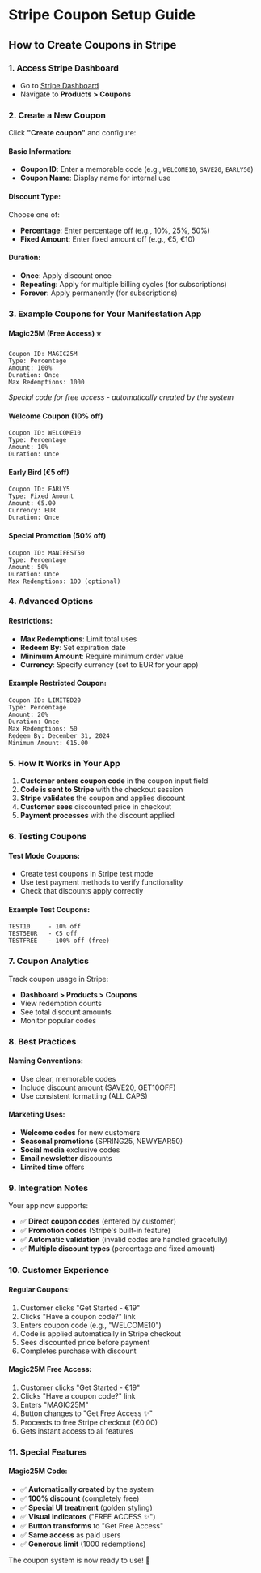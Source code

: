 # Stripe Coupon Setup Guide

## How to Create Coupons in Stripe

### 1. Access Stripe Dashboard
- Go to [Stripe Dashboard](https://dashboard.stripe.com/)
- Navigate to **Products > Coupons**

### 2. Create a New Coupon
Click **"Create coupon"** and configure:

#### Basic Information:
- **Coupon ID**: Enter a memorable code (e.g., `WELCOME10`, `SAVE20`, `EARLY50`)
- **Coupon Name**: Display name for internal use

#### Discount Type:
Choose one of:
- **Percentage**: Enter percentage off (e.g., 10%, 25%, 50%)
- **Fixed Amount**: Enter fixed amount off (e.g., €5, €10)

#### Duration:
- **Once**: Apply discount once
- **Repeating**: Apply for multiple billing cycles (for subscriptions)
- **Forever**: Apply permanently (for subscriptions)

### 3. Example Coupons for Your Manifestation App

#### Magic25M (Free Access) ⭐
```
Coupon ID: MAGIC25M
Type: Percentage
Amount: 100%
Duration: Once
Max Redemptions: 1000
```
*Special code for free access - automatically created by the system*

#### Welcome Coupon (10% off)
```
Coupon ID: WELCOME10
Type: Percentage
Amount: 10%
Duration: Once
```

#### Early Bird (€5 off)
```
Coupon ID: EARLY5
Type: Fixed Amount
Amount: €5.00
Currency: EUR
Duration: Once
```

#### Special Promotion (50% off)
```
Coupon ID: MANIFEST50
Type: Percentage
Amount: 50%
Duration: Once
Max Redemptions: 100 (optional)
```

### 4. Advanced Options

#### Restrictions:
- **Max Redemptions**: Limit total uses
- **Redeem By**: Set expiration date
- **Minimum Amount**: Require minimum order value
- **Currency**: Specify currency (set to EUR for your app)

#### Example Restricted Coupon:
```
Coupon ID: LIMITED20
Type: Percentage
Amount: 20%
Duration: Once
Max Redemptions: 50
Redeem By: December 31, 2024
Minimum Amount: €15.00
```

### 5. How It Works in Your App

1. **Customer enters coupon code** in the coupon input field
2. **Code is sent to Stripe** with the checkout session
3. **Stripe validates** the coupon and applies discount
4. **Customer sees** discounted price in checkout
5. **Payment processes** with the discount applied

### 6. Testing Coupons

#### Test Mode Coupons:
- Create test coupons in Stripe test mode
- Use test payment methods to verify functionality
- Check that discounts apply correctly

#### Example Test Coupons:
```
TEST10     - 10% off
TEST5EUR   - €5 off
TESTFREE   - 100% off (free)
```

### 7. Coupon Analytics

Track coupon usage in Stripe:
- **Dashboard > Products > Coupons**
- View redemption counts
- See total discount amounts
- Monitor popular codes

### 8. Best Practices

#### Naming Conventions:
- Use clear, memorable codes
- Include discount amount (SAVE20, GET10OFF)
- Use consistent formatting (ALL CAPS)

#### Marketing Uses:
- **Welcome codes** for new customers
- **Seasonal promotions** (SPRING25, NEWYEAR50)
- **Social media** exclusive codes
- **Email newsletter** discounts
- **Limited time** offers

### 9. Integration Notes

Your app now supports:
- ✅ **Direct coupon codes** (entered by customer)
- ✅ **Promotion codes** (Stripe's built-in feature)
- ✅ **Automatic validation** (invalid codes are handled gracefully)
- ✅ **Multiple discount types** (percentage and fixed amount)

### 10. Customer Experience

#### Regular Coupons:
1. Customer clicks "Get Started - €19"
2. Clicks "Have a coupon code?" link
3. Enters coupon code (e.g., "WELCOME10")
4. Code is applied automatically in Stripe checkout
5. Sees discounted price before payment
6. Completes purchase with discount

#### Magic25M Free Access:
1. Customer clicks "Get Started - €19"
2. Clicks "Have a coupon code?" link
3. Enters "MAGIC25M"
4. Button changes to "Get Free Access ✨"
5. Proceeds to free Stripe checkout (€0.00)
6. Gets instant access to all features

### 11. Special Features

#### Magic25M Code:
- ✅ **Automatically created** by the system
- ✅ **100% discount** (completely free)
- ✅ **Special UI treatment** (golden styling)
- ✅ **Visual indicators** ("FREE ACCESS ✨")
- ✅ **Button transforms** to "Get Free Access"
- ✅ **Same access** as paid users
- ✅ **Generous limit** (1000 redemptions)

The coupon system is now ready to use! 🎉
